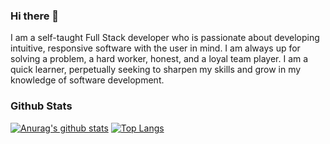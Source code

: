 ### Hi there 👋

I am a self-taught Full Stack developer who is passionate about developing intuitive, responsive software with the user in mind. I am always up for solving a problem, a hard worker, honest, and a loyal team player. I am a quick learner, perpetually seeking to sharpen my skills and grow in my knowledge of software development.

### Github Stats

[![Anurag's github stats](https://github-readme-stats.vercel.app/api?username=Joshua-Lucas)](https://github.com/anuraghazra/github-readme-stats)
[![Top Langs](https://github-readme-stats.vercel.app/api/top-langs/?username=Joshua-Lucas&layout=compact)](https://github.com/anuraghazra/github-readme-stats)
<!--
**Joshua-Lucas/Joshua-Lucas** is a ✨ _special_ ✨ repository because its `README.md` (this file) appears on your GitHub profile.

Here are some ideas to get you started:

- 🔭 I’m currently working on ...
- 🌱 I’m currently learning ...
- 👯 I’m looking to collaborate on ...
- 🤔 I’m looking for help with ...
- 💬 Ask me about ...
- 📫 How to reach me: ...
- 😄 Pronouns: ...
- ⚡ Fun fact: ...
-->
